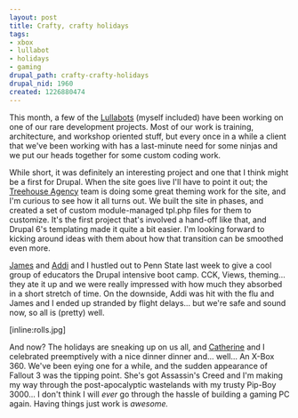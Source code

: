 ```yaml
--- 
layout: post
title: Crafty, crafty holidays
tags: 
- xbox
- lullabot
- holidays
- gaming
drupal_path: crafty-crafty-holidays
drupal_nid: 1960
created: 1226880474
---
```

This month, a few of the <a href="http://www.lullabot.com">Lullabots</a> (myself included) have been working on one of our rare development projects. Most of our work is training, architecture, and workshop oriented stuff, but every once in a while a client that we've been working with has a last-minute need for some ninjas and we put our heads together for some custom coding work.



While short, it was definitely an interesting project and one that I think might be a first for Drupal. When the site goes live I'll have to point it out; the <a href="http://www.treehouseagency.com">Treehouse Agency</a> team is doing some great theming work for the site, and I'm curious to see how it all turns out. We built the site in phases, and created a set of custom module-managed tpl.php files for them to customize. It's the first project that's involved a hand-off like that, and Drupal 6's templating made it quite a bit easier. I'm looking forward to kicking around ideas with them about how that transition can be smoothed even more.



<a href="http://www.walkah.net">James</a> and <a href="http://rocktreesky.com/">Addi</a> and I hustled out to Penn State last week to give a cool group of educators the Drupal intensive boot camp. CCK, Views, theming... they ate it up and we were really impressed with how much they absorbed in a short stretch of time. On the downside, Addi was hit with the flu and James and I ended up stranded by flight delays... but we're safe and sound now, so all is (pretty) well.



[inline:rolls.jpg]



And now? The holidays are sneaking up on us all, and <a href="http://flickr.com/photos/jeffeaton/3035398829/">Catherine</a> and I celebrated preemptively with a nice dinner dinner and... well... An X-Box 360. We've been eying one for a while, and the sudden appearance of Fallout 3 was the tipping point. She's got Assassin's Creed and I'm making my way through the post-apocalyptic wastelands with my trusty Pip-Boy 3000... I don't think I will <em>ever</em> go through the hassle of building a gaming PC again. Having things just work is <em>awesome.</em>
